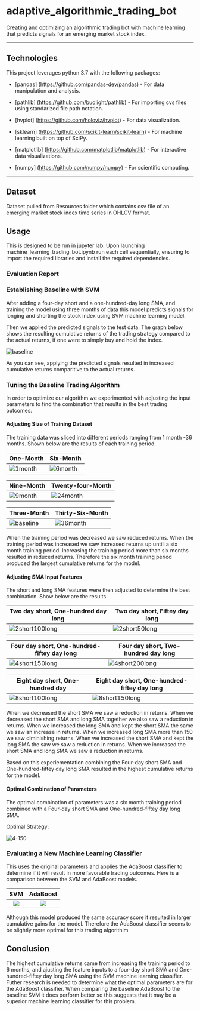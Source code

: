 # adaptive_algorithmic_trading_bot

Creating and optimizing an algorithmic trading bot with machine learning that predicts signals for an emerging market stock index.

---

## Technologies

This project leverages python 3.7 with the following packages:

* [pandas] (https://github.com/pandas-dev/pandas) - For data manipulation and analysis.

* [pathlib] (https://github.com/budlight/pathlib) - For importing cvs files using standarized file path notation.

* [hvplot] (https://github.com/holoviz/hvplot) - For data visualization.

* [sklearn] (https://github.com/scikit-learn/scikit-learn) - For machine learning built on top of SciPy.

* [matplotlib] (https://github.com/matplotlib/matplotlib) - For interactive data visualizations.

* [numpy] (https://github.com/numpy/numpy) - For scientific computing.


---

## Dataset

Dataset pulled from Resources folder which contains csv file of an emerging market stock index time series in OHLCV format.


## Usage

This is designed to be run in jupyter lab. Upon launching machine_learning_trading_bot.ipynb run each cell sequentially, ensuring to import the required libraries and install the required dependencies.

### Evaluation Report

### Establishing Baseline with SVM

After adding a four-day short and a one-hundred-day long SMA, and training the model using three months of data this model predicts signals for longing and shorting the stock index using SVM machine learning model.

Then we applied the predicted signals to the test data. The graph below shows the resulting cumulative returns of the trading strategy compared to the actual returns, if one were to simply buy and hold the index.

![baseline](Images/3month_baseline.png)

As you can see, applying the predicted signals resulted in increased cumulative returns comparitive to the actual returns. 


### Tuning the Baseline Trading Algorithm

In order to optimize our algorithm we experimented with adjusting the input parameters to find the combination that results in the best trading outcomes.





#### Adjusting Size of Training Dataset

The training data was sliced into different periods ranging from 1 month -36 months. Shown below are the results of each training period.

| One-Month  | Six-Month |
| ------------- | ------------- |
| ![1month](Images/1month.png)  | ![6month](Images/6month.png)  |

| Nine-Month  | Twenty-four-Month |
| ------------- | ------------- |
| ![9month](Images/9month.png)  | ![24month](Images/24month.png)  |

| Three-Month  | Thirty-Six-Month |
| ------------- | ------------- |
| ![baseline](Images/3month_baseline.png)  | ![36month](Images/36month.png)  |


When the training period was decreased we saw reduced returns. When the training period was increased we saw increased returns up untill a six month training period. Increasing the training period more than six months resulted in reduced returns. Therefore the six month training period produced the largest cumulative returns for the model.





#### Adjusting SMA Input Features

The short and long SMA features were then adjusted to determine the best combination. Show below are the results


| Two day short, One-hundred day long  | Two day short, Fiftey day long |
| ------------- | ------------- |
| ![2short100long](Images/sma2short100long.png)  | ![2short50long](Images/sma2short50long.png)  |

| Four day short, One-hundred-fiftey day long  | Four day short, Two-hundred day long |
| ------------- | ------------- |
| ![4short150long](Images/sma4short150long.png)  | ![4short200long](Images/sma4short200long.png)  |

| Eight day short, One-hundred day  | Eight day short, One-hundred-fiftey day long |
| ------------- | ------------- |
| ![8short100long](Images/sma8short100long.png)  | ![8short150long](Images/sma8short150long.png)  |


When we decreased the short SMA we saw a reduction in returns. When we decreased the short SMA and long SMA together we also saw a reduction in returns. When we increased the long SMA and kept the short SMA the same we saw an increase in returns. When we increased long SMA more than 150 we saw diminishing returns. When we increased the short SMA and kept the long SMA the saw we saw a reduction in returns. When we increased the short SMA and long SMA we saw a reduction in returns.

Based on this experiementation combining the Four-day short SMA and One-hundred-fiftey day long SMA resulted in the highest cumulative returns for the model.





#### Optimal Combination of Parameters

The optimal combination of parameters was a six month training period combined with a Four-day short SMA and One-hundred-fiftey day long SMA. 

Optimal Strategy:


![4-150](Images/4short150long.png)





### Evaluating a New Machine Learning Classifier

This uses the original parameters and applies the AdaBoost classifier to determine if it will result in more favorable trading outcomes. Here is a comparison between the SVM and AdaBoost models.

SVM                        |  AdaBoost
:-------------------------:|:-------------------------:
![](Images/3month_baseline.png)   |  ![](Images/ada_baseline.png)


Although this model produced the same accuracy score it resulted in larger cumulative gains for the model. Therefore the AdaBoost classifier seems to be slightly more optimal for this trading algorithim





## Conclusion

The highest cumulative returns came from increasing the training period to 6 months, and ajusting the feature inputs to a four-day short SMA and One-hundred-fiftey day long SMA using the SVM machine learning classifier. Futher research is needed to determine what the optimal parameters are for the AdaBoost classifier. When comparing the baseline AdaBoost to the baseline SVM it does perform better so this suggests that it may be a superior machine learning classifier for this problem.
